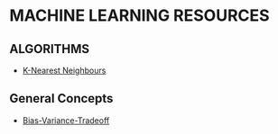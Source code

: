 # MACHINE LEARNING RESOURCES 

## ALGORITHMS 

* [K-Nearest Neighbours](https://kevinzakka.github.io/2016/07/13/k-nearest-neighbor/)


## General Concepts 

* [Bias-Variance-Tradeoff](https://towardsdatascience.com/understanding-the-bias-variance-tradeoff-165e6942b229)

